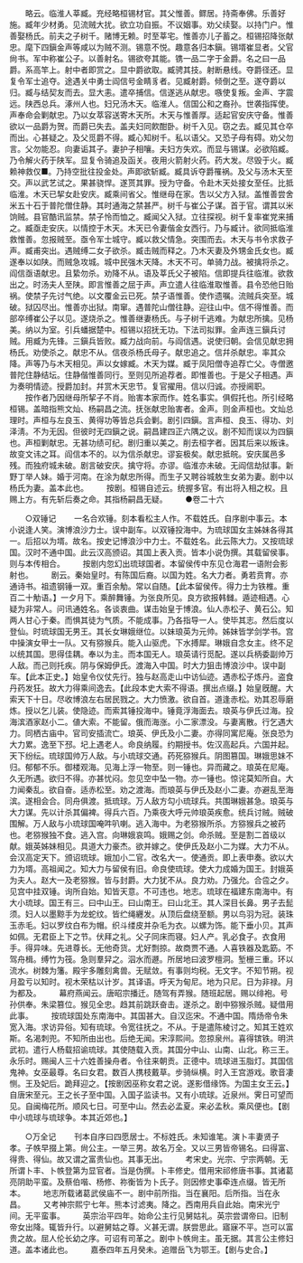 <!-- { "loadSidebar": true } -->
　　略云。临淮人莘臧。充经略桓锡材官。其父惟善。鳏居。持斋奉佛。乐善好施。臧年少材勇。见流贼大扰。欲立功自振。不议姻事。劝父续娶。以持门户。惟善娶杨氏。前夫之子树千。赌博无赖。时至莘宅。惟善亦儿子蓄之。桓锡招降张献忠。麾下四鎭金声等咸以为贼不测。锡意不悦。趣意各归本鎭。锡壻崔显者。父官尙书。军中称崔公子。以善射名。锡欲夸其能。镌一品二字于金爵。名之曰一品爵。系高竿上。射中者即赏之。显中爵欲取。臧骋其技。射断悬线。夺爵径还。显复令军士追夺。途遇关中勇士阎信号金睛豸者。见臧射爵。倾倒之至。遂夺爵以归。臧与结契友而去。显大恚。遣卒捕信。信遂逃从献忠。嗾使复叛。金声、字震远。陕西总兵。涿州人也。妇兄汤木天。临淮人。信国公和之裔孙。世袭指挥使。声奉命会剿献忠。乃以女萃容送寄木天所。木天与惟善厚。适起官安庆守备。惟善欲以一品爵为贺。而爵已失去。盖夫妇同飮酣卧。树千入见。窃之去。臧见其仓卒而出。心甚疑之。及父觅爵不得。臧心知树千。私以语父。又恐子母有碍。劝父勿言。父勿能忍。向妻诟其子。妻护子相嚷。夫妇方失欢。而显与锡谋。必欲陷臧。乃令解火药于陕军。显复令骑追及函关。夜用火箭射火药。药大发。尽毁于火。臧赖神救仅■。乃持空批往投金处。声即欲斩臧。臧具诉夺爵罹祸。及父与汤木天至交。声以武艺试之。果甚骁悍。遂贳其罪。授为守备。令赴木天处接女至任。比抵临淮。木天已挈女赴安庆。臧乘间省父。惟继母在家。吿以父方入狱。盖惟善尝舍米五十石于普陀僧住静。其时通海之禁甚严。树千与崔公子谋。首于官。谓其以米饷贼。县官酷讯监禁。禁子怜而恤之。臧闻父入狱。立往探视。树千复率崔党来捕之。臧亟走安庆。以情控于木天。木天已令妻偕金女西行。乃与臧计。欲同抵临淮救惟善。忽报贼至。亟令军士城守。臧以救父情急。突围而去。木天与书令求救子声。臧甫突出。遇贼缚二女子欲杀。臧击贼而释之。乃木天妻及外甥金氏女也。臧遂奉以如陕。而贼急攻城。城中民强木天降。木天不可。单骑力战。被擒将杀之。阎信亟语献忠。且絷勿杀。劝降不从。语及莘氏父子被陷。信即提兵往临淮。欲救出之。时汤夫人至陕。即言惟善之屈于声。声立遣人往临淮取惟善。县令恐他日贻祸。使禁子先讨气绝。以文覆金云已死。禁子语惟善。使作遗嘱。流贼兵突至。城破。狱囚尽出。惟善亦出狱。南窜。遇普陀山僧往静。迎往山中。信不得惟善。而部卒缚崔公子以见。遂烧杀之。惟善继妻杨氏。与子树千逃难。为献忠所擒。见杨美。纳以为室。引兵蟠据楚中。桓锡以招抚无功。下法司拟罪。金声连三鎭兵讨贼。用臧为先锋。三鎭兵皆败。臧力战向前。与阎信遇。说使归朝。会信见献忠拥杨氏。劝使杀之。献忠不从。信夜杀杨氏母子。献忠追之。信幷杀献忠。率其众降。声等乃与木天相见。声以女嫁臧。木天为媒。臧于凤阳僧寺追荐亡父。寺僧邀普陀住静结坛。住静偕惟善同行。至则见所追荐者。即惟善也。于是父子相遇。声为奏明情迹。授爵加封。幷赏木天忠节。复官擢用。信以归诚。亦授阃职。 
　　按作者乃因继母所挈子不肖。贻害本家而作。姓名事实。俱假托也。所引经略桓锡。盖暗指熊文灿、杨嗣昌之流。抚张献忠贻害者。金声。则金声桓也。文灿总理时。声桓与左良玉、黄得功等皆总兵会剿。剧引四鎭。言声桓、良玉、得功、刘泽淸。不为无因。但彼时无四鎭之说。嗣昌建四正六隅之议。剧不知而误以为四鎭也。声桓剿献忠。无甚功绩可纪。剧归重以美之。削去桓字者。因其后来以叛诛。故变文讳之耳。阎信本不的。以为信杀献忠。谬妄极矣。献忠抵皖。安庆属邑多残。而独府城未破。剧言破安庆。擒守将。亦谬。临淮亦未破。无阎信劫狱事。新野丁举人妹。婚于河南。在涂为献忠所得。而生子又聘谷城敖生女弟为妻。剧中以杨氏为妻。盖本此也。 
　　按剧。桓锡自述云。统握多官。有出将入相之权。且赐上方。有先斩后奏之命。其指杨嗣昌无疑。 
　　●卷二十六 


　　○双锤记 
　　一名合欢锤。刻本看松主人作。不载姓氏。自序剧中事云。本小说逢人笑。演博浪沙力士。误中副车。以双锤投海中。为琉球国女主姊妹各得其一。后招以为壻。故名。按史记博浪沙中力士。不载姓名。此云陈大力。又按琉球国。汉时不通中国。此云汉高颁诏。其国上表入贡。皆本小说伪撰。其载留侯事。则与本传相合。 
　　按剧内忽幻出琉球国者。本留侯传中东见仓海君一语附会影射也。 
　　剧云。秦始皇时。有陈国后裔。以国为姓。名大力者。勇若贲育。亦通诗书。祖遗钢锤一双。重百余觔。常以自随。【此本留侯传。得力士为铁椎。重百二十觔语。】一夕月下。乘醉舞锤。为张良所见。良方欲报韩雠。遁迹相遇。心疑为非常人。问讯通姓名。各谈衷曲。谋击始皇于博浪。仙人赤松子、黄石公。知两人甘心于秦。而惧其徒为气质。不能成事。乃各指导一人。使毕其志。然后度以登仙。时琉球国无男王。其长女琳娥继位。以妹琅英为元帅。姊妹皆学剑学书。宫中操演女甲士一队。又有猕猴兵。能入山驱虎。下水搏犀。琳娥自念女主。终不足以统其国。思得佳耦。奉以为主。而本国无人。琅英请行觅配。遂以兵柄委副帅万人敌。而己则托疾。阴与保姆伊氏。渡海入中国。时大力狙击博浪沙中。误中副车。【此本正史。】始皇令仪仗先行。独与赵高走山中访仙迹。遇赤松子炼丹。盗食丹药发狂。故大力得乘间逸去。【此段本史大索不得语。撰出点缀。】始皇旣醒。大索天下十日。尽收博浪左右居民戮之。大力愤激。欲自首。道逢赤松。劝其忍辱磨炼。授以乞儿装。使隐迹。而索其锤投海中。锤竟浮海面去。琅英与伊氏过海。投海滨酒家赵小二。値大索。不能留。俄而海涨。小二家漂没。与妻离散。行乞遇大力。同栖古庙中。官司安插流亡。琅英、伊氏及小二妻。亦得同寓尼庵。张良恐为大力累。逸至下邳。圮上遇老人。命良纳履。约期授书。佐汉高起兵。六国并起。天下纷纭。琉球国帅万人敌。与小琉球交通。药死猕猴兵。阴图篡国。琳娥思妹不归。郁郁不乐。御楼观海。见海上浮一物至。则一锤也。异而藏之。琅英在尼庵。久无所遇。欲归不得。亦甚忧闷。忽见空中坠一物。亦一锤也。惊诧莫知所自。大力闻秦乱。欲自奋。适赤松至。劝之渡海。而琅英与伊氏及赵小二妻。亦避乱至海滨。遂相会合。同舟俱渡。抵琉球。万人敌方勾小琉球兵。共围琳娥甚急。琅英与大力谋。先以计杀其偏裨。得兵六百。乃乘夜大呼元帅琅英疾愈。统兵讨贼。贼破围解。万人敌与小琉球国唵吽叭喇。逃入海中。为老猕猴所杀。方猕猴兵之被药也。老猕猴独不食。逃入宫。向琳娥哀鸣。娥赐之剑。命杀贼。至是割二首级以献。娥英姊妹相见。具道大力豪杰。欲并嫁之。使伊氏及赵小二为媒。大力不从。会汉高定天下。颁诏琉球。娥加小二官。改名大一。使通贡。即上表申奏。欲以大力为壻。高祖闻之。知大力与留侯有旧。命良使琉球。使大力成婚为国王。封娥英为夫人。赵大一及老猕猴。皆与封爵。大力犹不从。良力劝。乃强允。合卺之夕。见宫中挂双锤。询所自始。知皆天意。不可违也。地志。琉球在福建东南海中。有大小琉球。国王有三。曰中山王。曰山南王。曰山北王。其人深目长鼻。男子去髭须。妇人以墨黥手为龙蛇纹。皆纻绳纒发。从顶后盘绕至额。男以鸟羽为冠。装珠玉赤毛。妇以罗纹白布为帽。织斗缕皮并杂毛为衣。以螺为饰。能下垂小贝。其声如佩。无君臣上下之节。伏拜之礼。父子同床而寝。妇人产。乳必食子。衣食用手。得异味。先进尊长。无他奇货。尤好剽掠。故商贾不通。人喜铁器及匙筯。不驾舟楫。缚竹为筏。急则羣舁之。泅水而遯。所居地曰波罗檀洞。堑栅三重。环以流水。树棘为籓。殿宇多雕刻禽兽。无赋敛。有事则均税。无文字。不知节朔。视月盈亏以知时。视木荣枯以计岁。其译语。呼天为甸尼。地为只尼。日为非禄。月为都及。 
　　幕府燕闻云。唐昭宗播迁。随驾有弄猴。随班起居。赐以绯袍。号孙供奉。朱梁篡位。猴见全忠。趋其前跳跃奋击。遂杀之。剧中猕猴杀贼。疑借用此事。 
　　按琉球国处东南海中。其国甚大。自汉迄宋。不通中国。隋炀帝令朱宽入海。求访异俗。知有琉球。令宽往抚之。不从。于是遣陈棱讨之。知其王姓欢斯。名渴刺兜。不知所由出也。后绝无闻。宋淳熙间。忽掠泉州。喜得镔铁。明洪武初。遣行人杨载招谕琉球。其使随载入贡。其国分中山、山南、山北。称三王。永乐时。赐闽人三十六姓善操舟者。令往来朝贡。正德中。琉球进玉脂灯。其国信鬼神。女巫最尊。名曰女君。数百人携枝戴草。步骑纵横。时入王宫游戏。歌音凄恻。王及妃后。跪拜迎之。【按剧因巫称女君之说。遂影借缘饰。为国主女王云。】自唐宋至元。王之长子至中国。入国子监读书。又有小琉球。近泉州。霁日可望而见。自闽梅花所。顺风七日。可至中山。然去必孟夏。来必孟秋。乘风便也。【剧中小琉球与琉球争。本其近郊也。】 


　　○万全记 
　　刊本自序曰四愿居士。不标姓氏。未知谁笔。演卜丰妻贤子孝。子帙早掇上第。尙公主。一举三男。故名万全。又以三男皆帝锡名。曰得富、得贵、得仙。故又谓之富贵仙也。其事无出。 
　　考宋史。光宗、宁宗两朝。无所谓卜丰、卜帙登第为显官者。当是伪撰。卜丰修史。借用宋祁修唐书事。其诸葛亮阴助平蛮。及蔡伯喈、杨修、祢衡皆为卜氏子。则因修史事牵连点缀。皆无所本。 
　　地志所载诸葛武侯庙不一。剧中前所指。当在襄阳。后所指。当在永昌。 
　　又考神宗熙宁七年。熊本讨滤夷。降之。西南用兵自此始。南宋光宁间。无平蛮事。 
　　英宗治平四年。始命公主行见舅姑礼。英宗尝谓帝曰。旧制帝女出降。辄皆升行。以避舅姑之尊。义甚无谓。朕尝思此。寤寐不平。岂可以富贵之故。屈人伦长幼之序。可诏有司革之。剧中卜帙尙主。虽无据。其言公主修妇道。盖本诸此也。 
　　嘉泰四年五月癸未。追赠岳飞为鄂王。【剧与史合。】 
